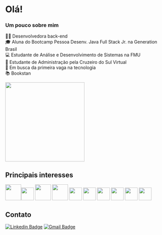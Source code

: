 # Olá!

### <p>Um pouco sobre mim</p>

<p>👩‍💻 Desenvolvedora back-end</br>
🎓 Aluna do Bootcamp Pessoa Desenv. Java Full Stack Jr. na Generation Brasil</br>
💻 Estudante de Análise e Desenvolvimento de Sistemas na FMU</br>
📝 Estudante de Administração pela Cruzeiro do Sul Virtual</br>
💼 Em busca da primeira vaga na tecnologia </br>
📚 Bookstan</br></p>

<div>
<img src= "https://user-images.githubusercontent.com/101155320/229562925-d797421b-026f-4595-be27-6f3993c218ec.png" width="250px"/>
</div>   
      
## Principais interesses
<img src="https://cdn.jsdelivr.net/gh/devicons/devicon/icons/java/java-original.svg" width="50" height="50"/><img src="https://cdn.jsdelivr.net/gh/devicons/devicon/icons/spring/spring-original.svg" width="40" height="40"/> <img src="https://cdn.jsdelivr.net/gh/devicons/devicon/icons/docker/docker-original.svg" width="50" height="50"/> <img src="https://cdn.jsdelivr.net/gh/devicons/devicon/icons/mysql/mysql-original-wordmark.svg" width="50" height="50"/> <img src="https://cdn.jsdelivr.net/gh/devicons/devicon/icons/python/python-original.svg" width="40" height="40"/> <img src="https://cdn.jsdelivr.net/gh/devicons/devicon/icons/kotlin/kotlin-original.svg" width="40" height="40"/> <img src="https://cdn.jsdelivr.net/gh/devicons/devicon/icons/git/git-original.svg" width="40" height="40"/> <img src="https://cdn.jsdelivr.net/gh/devicons/devicon/icons/javascript/javascript-plain.svg" width="40" height="40"/> <img src="https://cdn.jsdelivr.net/gh/devicons/devicon/icons/html5/html5-plain.svg" width="40" height="40"/> <img src="https://cdn.jsdelivr.net/gh/devicons/devicon/icons/css3/css3-plain.svg" width="40" height="40"/>

## Contato

[![Linkedin Badge](https://img.shields.io/badge/-LinkedIn-blue?style=flat-square&logo=Linkedin&logoColor=white&link=https://www.linkedin.com/in/vitoria-busch/)](https://www.linkedin.com/in/vitoria-busch/) 
[![Gmail Badge](https://img.shields.io/badge/-Email-c14438?style=flat-square&logo=Outlook&logoColor=white&link=mailto:vitoria-busch@hotmail.com)](mailto:vitoria-busch@hotmail.com)
